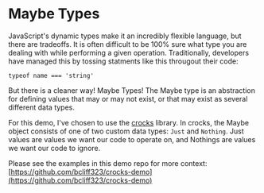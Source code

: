 # Maybe Types

JavaScript's dynamic types make it an incredibly flexible language, but there are tradeoffs. It is often difficult to be 100% sure what type you are dealing with while performing a given operation. Traditionally, developers have managed this by tossing statments like this througout their code:

```
typeof name === 'string'
```

But there is a cleaner way! Maybe Types! The Maybe type is an abstraction for defining values that may or may not exist, or that may exist as several different data types.

For this demo, I've chosen to use the [crocks](https://github.com/evilsoft/crocks) library. In crocks, the Maybe object consists of one of two custom data types: `Just` and `Nothing`. Just values are values we want our code to operate on, and Nothings are values we want our code to ignore.

Please see the examples in this demo repo for more context:
[https://github.com/bcliff323/crocks-demo](https://github.com/bcliff323/crocks-demo)
